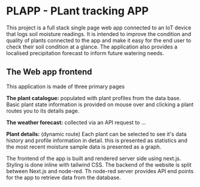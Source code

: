 # PLAPP - PLant tracking APP

This project is a full stack single page web app connected to an IoT device that logs soil moisture readings. It is intended to improve the condition and quality of plants connected to the app and make it easy for the end user to check their soil condition at a glance. The application also provides a localised precipitation forecast to inform future watering needs.

## The Web app frontend

This application is made of three primary pages

**The plant catalogue:** 
populated with plant profiles from the data base. Basic plant state information is provided on mouse over and clicking a plant routes you to its details page.

**The weather forecast:** 
collected via an API request to ...

**Plant details:** (dynamic route)
Each plant can be selected to see it's data history and profile information in detail.
this is presented as statistics and the most recent moisture sample data is presented as a graph.

The frontend of the app is built and rendered server side using next.js. Styling is done inline with tailwind CSS.
The backend of the website is split between Next.js and node-red. Th node-red server provides API end points for the app to retrieve data from the database.
